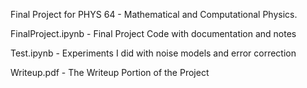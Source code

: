 Final Project for PHYS 64 - Mathematical and Computational Physics.

FinalProject.ipynb - Final Project Code with documentation and notes

Test.ipynb - Experiments I did with noise models and error correction

Writeup.pdf - The Writeup Portion of the Project
